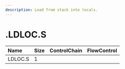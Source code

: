 ```yaml
---
description: Load from stack into locals.
---
```


# .LDLOC.S

| Name | Size | ControlChain | FlowControl |
| :--- | :--- | :--- | :--- |
| LDLOC.S | 1 |  |  |

